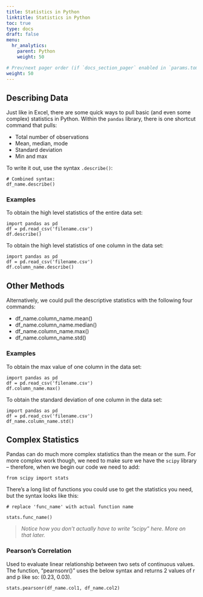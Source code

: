 ```yaml
---
title: Statistics in Python
linktitle: Statistics in Python
toc: true
type: docs
draft: false
menu:
  hr_analytics:
    parent: Python
    weight: 50

# Prev/next pager order (if `docs_section_pager` enabled in `params.toml`)
weight: 50
---
```


<!-- In this tutorial, I'll share how to pull basic and complex statistics from a dataset: -->

<!-- ## NumPy Library

NumPy supports processing large sets of data as well as complex mathematical functions. -->

## Describing Data

Just like in Excel, there are some quick ways to pull basic (and even some complex) statistics in Python. Within the `pandas` library, there is one shortcut command that pulls: 

* Total number of observations
* Mean, median, mode
* Standard deviation
* Min and max

To write it out, use the syntax `.describe()`:

```
# Combined syntax: 
df_name.describe()
```

### Examples

To obtain the high level statistics of the entire data set: 

``` 
import pandas as pd
df = pd.read_csv('filename.csv')
df.describe()
```

To obtain the high level statistics of one column in the data set:

``` 
import pandas as pd
df = pd.read_csv('filename.csv')
df.column_name.describe()
```

## Other Methods

Alternatively, we could pull the descriptive statistics with the following four commands:

* df_name.column_name.mean()
* df_name.column_name.median()
* df_name.column_name.max()
* df_name.column_name.std()


### Examples

To obtain the max value of one column in the data set: 

``` 
import pandas as pd
df = pd.read_csv('filename.csv')
df.column_name.max()
```

To obtain the standard deviation of one column in the data set:

``` 
import pandas as pd
df = pd.read_csv('filename.csv')
df_name.column_name.std()
```

## Complex Statistics

Pandas can do much more complex statistics than the mean or the sum. For more complex work though, we need to make sure we have the `scipy` library – therefore, when we begin our code we need to add: 

```
from scipy import stats
```

There’s a long list of functions you could use to get the statistics you need, but the syntax looks like this:

```
# replace 'func_name' with actual function name

stats.func_name()
```

> *Notice how you don’t actually have to write ”scipy” here. More on that later.*

### Pearson’s Correlation

Used to evaluate linear relationship between two sets of continuous values. The function, “pearnsonr()” uses the below syntax and returns 2 values of r and p like so: (0.23, 0.03).

```
stats.pearsonr(df_name.col1, df_name.col2)
```
